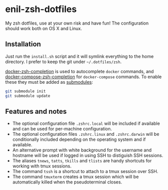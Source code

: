 # enil-zsh-dotfiles

My zsh dotfiles, use at your own risk and have fun!
The configuration should work both on OS X and Linux.

## Installation

Just run the `install.sh` script and it will symlink everything to the home directory.
I prefer to keep the git under `~/.dotfiles/zsh`.

[docker-zsh-completion] is used to autocomplete `docker` commands, and [docker-compose-zsh-completion] for
`docker-compose` commands.
To enable these they must be added as [submodules]:

```sh
git submodule init
git submodule update
```

## Features and notes

* The optional configuration file `.zshrc.local` will be included if available and can be used for per-machine
configuration.
* The optional configuration files `.zshrc.linux` and `.zshrc.darwin` will be conditionally included depending on the
operating system and if available.
* An alternative prompt with white background for the username and hostname will be used if logged in using SSH to
distiguish SSH sessions.
* The aliases `tnews`, `tatts`, `tkills` and `tlists` are handy shortcuts for working with tmux sessions.
* The command `tssh` is a shortcut to attach to a tmux session over SSH.
* The command `tmuxterm` creates a tmux session which will be automatically killed when the pseudoterminal closes.

[docker-zsh-completion]:         https://github.com/felixr/docker-zsh-completion
[docker-compose-zsh-completion]: https://github.com/sdurrheimer/docker-compose-zsh-completion
[submodules]:                    https://git-scm.com/book/en/v2/Git-Tools-Submodules

